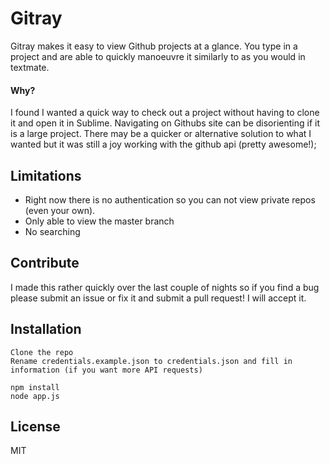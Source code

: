 Gitray
=========

Gitray makes it easy to view Github projects at a glance. You type in a project and are able to quickly manoeuvre it similarly to as you would in textmate. 

#### Why?
I found I wanted a quick way to check out a project without having to clone it and open it in Sublime. Navigating on Githubs site can be disorienting if it is a large project. There may be a quicker or alternative solution to what I wanted but it was still a joy working with the github api (pretty awesome!);

Limitations
-----------
* Right now there is no authentication so you can not view private repos (even your own). 
* Only able to view the master branch
* No searching

Contribute
----------
I made this rather quickly over the last couple of nights so if you find a bug please submit an issue or fix it and submit a pull request! I will accept it. 

Installation
--------------

```
Clone the repo
Rename credentials.example.json to credentials.json and fill in information (if you want more API requests)

npm install
node app.js
```


License
-

MIT
